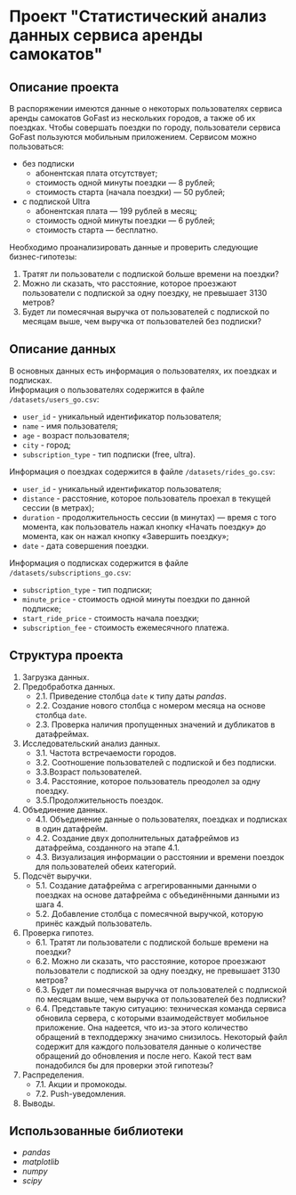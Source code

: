 # Проект "Статистический анализ данных сервиса аренды самокатов"

## Описание проекта
В распоряжении имеются данные о некоторых пользователях сервиса аренды самокатов GoFast из нескольких городов, а также об их поездках. 
Чтобы совершать поездки по городу, пользователи сервиса GoFast пользуются мобильным приложением. Сервисом можно пользоваться:
- без подписки
    - абонентская плата отсутствует;
    - стоимость одной минуты поездки — 8 рублей;
    - стоимость старта (начала поездки) — 50 рублей;
- с подпиской Ultra
    - абонентская плата — 199 рублей в месяц;
    - стоимость одной минуты поездки — 6 рублей;
    - стоимость старта — бесплатно.

Необходимо проанализировать данные и проверить следующие бизнес-гипотезы:
1. Тратят ли пользователи с подпиской больше времени на поездки?
2. Можно ли сказать, что расстояние, которое проезжают пользователи с подпиской за одну поездку, не превышает 3130 метров?
3. Будет ли помесячная выручка от пользователей с подпиской по месяцам выше, чем выручка от пользователей без подписки?

## Описание данных
В основных данных есть информация о пользователях, их поездках и подписках.<br>
Информация о пользователях содержится в файле `/datasets/users_go.csv`:
- `user_id` - уникальный идентификатор пользователя;
- `name` - имя пользователя;
- `age` - возраст пользователя;
- `city` - город;
- `subscription_type` - тип подписки (free, ultra).

Информация о поездках содержится в файле `/datasets/rides_go.csv`:
- `user_id` - уникальный идентификатор пользователя;
- `distance` - расстояние, которое пользователь проехал в текущей сессии (в метрах);
- `duration` - продолжительность сессии (в минутах) — время с того момента, как пользователь нажал кнопку «Начать поездку» до момента, как он нажал кнопку «Завершить поездку»;
- `date` - дата совершения поездки.

Информация о подписках содержится в файле `/datasets/subscriptions_go.csv`:
- `subscription_type` - тип подписки;
- `minute_price` - стоимость одной минуты поездки по данной подписке;
- `start_ride_price` - стоимость начала поездки;
- `subscription_fee` - стоимость ежемесячного платежа.

## Структура проекта
1. Загрузка данных.
2. Предобработка данных.
    - 2.1. Приведение столбца `date` к типу даты *pandas*.
    - 2.2. Создание нового столбца с номером месяца на основе столбца `date`.
    - 2.3. Проверка наличия пропущенных значений и дубликатов в датафреймах.
3. Исследовательский анализ данных.
    - 3.1. Частота встречаемости городов.
    - 3.2. Соотношение пользователей с подпиской и без подписки.
    - 3.3.Возраст пользователей.
    - 3.4. Расстояние, которое пользователь преодолел за одну поездку.
    - 3.5.Продолжительность поездок.
4. Объединение данных.
    - 4.1. Объединение данные о пользователях, поездках и подписках в один датафрейм.
    - 4.2. Создание двух дополнительных датафреймов из датафрейма, созданного на этапе 4.1.
    - 4.3. Визуализация информации о расстоянии и времени поездок для пользователей обеих категорий.
5. Подсчёт выручки.
    - 5.1. Создание датафрейма с агрегированными данными о поездках на основе датафрейма с объединёнными данными из шага 4.
    - 5.2. Добавление столбца с помесячной выручкой, которую принёс каждый пользователь.
6. Проверка гипотез.
    - 6.1. Тратят ли пользователи с подпиской больше времени на поездки?
    - 6.2. Можно ли сказать, что расстояние, которое проезжают пользователи с подпиской за одну поездку, не превышает 3130 метров?
    - 6.3. Будет ли помесячная выручка от пользователей с подпиской по месяцам выше, чем выручка от пользователей без подписки?
    - 6.4. Представьте такую ситуацию: техническая команда сервиса обновила сервера, с которыми взаимодействует мобильное приложение. Она надеется, что из-за этого количество обращений в техподдержку значимо снизилось. Некоторый файл содержит для каждого пользователя данные о количестве обращений до обновления и после него. Какой тест вам понадобился бы для проверки этой гипотезы?
7. Распределения.
    - 7.1. Акции и промокоды.
    - 7.2. Push-уведомления.
8. Выводы.

## Использованные библиотеки
- *pandas*
- *matplotlib*
- *numpy*
- *scipy*
